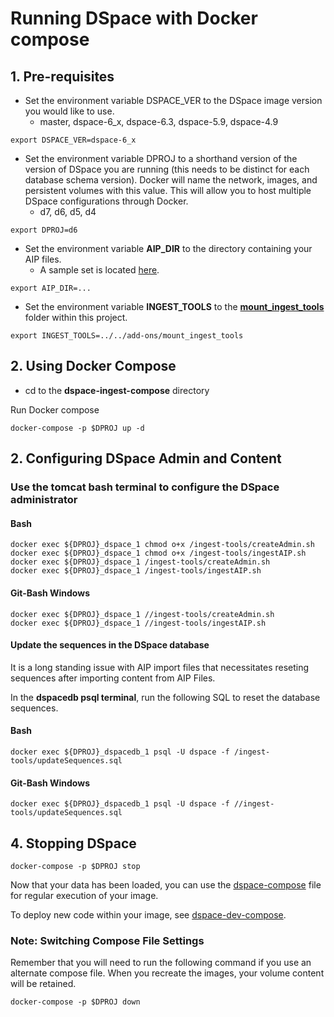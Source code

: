 # Running DSpace with Docker compose

## 1. Pre-requisites

- Set the environment variable DSPACE_VER to the DSpace image version you would like to use.
  - master, dspace-6_x, dspace-6.3, dspace-5.9, dspace-4.9

```
export DSPACE_VER=dspace-6_x
```

- Set the environment variable DPROJ to a shorthand version of the version of DSpace you are running (this needs to be distinct for each database schema version). Docker will name the network, images, and persistent volumes with this value.  This will allow you to host multiple DSpace configurations through Docker.
  - d7, d6, d5, d4

```
export DPROJ=d6
```

- Set the environment variable **AIP_DIR** to the directory containing your AIP files.
  - A sample set is located [here](https://github.com/DSpace-Labs/DSpace-codenvy/tree/master/TestData).

```
export AIP_DIR=...
```

- Set the environment variable **INGEST_TOOLS** to the **[mount_ingest_tools](../../add-ons/mount_ingest_tools)** folder within this project.

```
export INGEST_TOOLS=../../add-ons/mount_ingest_tools
```

## 2. Using Docker Compose

- cd to the **dspace-ingest-compose** directory

Run Docker compose

```
docker-compose -p $DPROJ up -d
```

## 2. Configuring DSpace Admin and Content

### Use the tomcat bash terminal to configure the DSpace administrator

#### Bash
```
docker exec ${DPROJ}_dspace_1 chmod o+x /ingest-tools/createAdmin.sh
docker exec ${DPROJ}_dspace_1 chmod o+x /ingest-tools/ingestAIP.sh
docker exec ${DPROJ}_dspace_1 /ingest-tools/createAdmin.sh
docker exec ${DPROJ}_dspace_1 /ingest-tools/ingestAIP.sh
```

#### Git-Bash Windows
```
docker exec ${DPROJ}_dspace_1 //ingest-tools/createAdmin.sh
docker exec ${DPROJ}_dspace_1 //ingest-tools/ingestAIP.sh
```

#### Update the sequences in the DSpace database

It is a long standing issue with AIP import files that necessitates reseting sequences after importing content from AIP Files.

In the **dspacedb psql terminal**, run the following SQL to reset the database sequences.

#### Bash
```
docker exec ${DPROJ}_dspacedb_1 psql -U dspace -f /ingest-tools/updateSequences.sql
```

#### Git-Bash Windows
```
docker exec ${DPROJ}_dspacedb_1 psql -U dspace -f //ingest-tools/updateSequences.sql
```

## 4. Stopping DSpace

```
docker-compose -p $DPROJ stop
```

Now that your data has been loaded, you can use the [dspace-compose](../dspace-compose) file for regular execution of your image.

To deploy new code within your image, see [dspace-dev-compose](../dspace-dev-compose).

### Note: Switching Compose File Settings
Remember that you will need to run the following command if you use an alternate compose file.  When you recreate the images, your volume content will be retained.
```
docker-compose -p $DPROJ down
```

